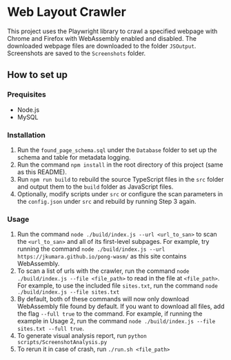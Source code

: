 # Web Layout Crawler #

This project uses the Playwright library to crawl a specified webpage with Chrome and Firefox with WebAssembly enabled and disabled. The downloaded webpage files are downloaded to the folder `JSOutput`. Screenshots are saved to the `Screenshots` folder. 

## How to set up ###

### Prequisites
* Node.js
* MySQL

### Installation
1. Run the `found_page_schema.sql` under the `Database` folder to set up the schema and table for metadata logging.
2. Run the command `npm install` in the root directory of this project (same as this README).
3. Run `npm run build` to rebuild the source TypeScript files in the `src` folder and output them to the `build` folder as JavaScript files.
4. Optionally, modify scripts under `src` or configure the scan parameters in the `config.json` under `src` and rebuild by running Step 3 again.
### Usage
1. Run the command `node ./build/index.js --url <url_to_san>` to scan the `<url_to_san>` and all of its first-level subpages. For example, try running the command `node ./build/index.js --url https://jkumara.github.io/pong-wasm/` as this site contains WebAssembly. 
2. To scan a list of urls with the crawler, run the command `node ./build/index.js --file <file_path>` to read in the file at `<file_path>`. For example, to use the included file `sites.txt`, run the command `node ./build/index.js --file sites.txt`
3. By default, both of these commands will now only download WebAssembly file found by default. If you want to download all files, add the flag `--full true` to the command. For example, if running the example in Usage 2, run the command `node ./build/index.js --file sites.txt --full true`.
4. To generate visual analysis report, run `python scripts/ScreenshotAnalysis.py`
5. To rerun it in case of crash, run `./run.sh <file_path>`
